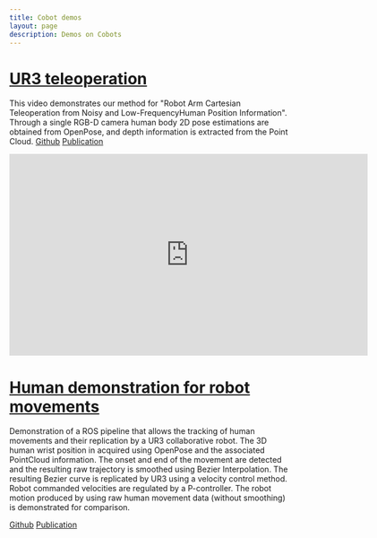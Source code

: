 ```yaml
---
title: Cobot demos
layout: page
description: Demos on Cobots 
---
```


# [UR3 teleoperation](https://vimeo.com/515896509)

This video demonstrates our method for "Robot Arm Cartesian Teleoperation from Noisy and Low-FrequencyHuman Position Information". Through a single RGB-D camera human body 2D pose estimations are obtained from OpenPose, and depth information is extracted from the Point Cloud. 
[Github](https://github.com/Roboskel-Manipulation/demo_teleoperation) 
[Publication](https://dl.acm.org/doi/abs/10.1145/3453892.3461627)

<iframe src="https://player.vimeo.com/video/515902128?h=3a70f0693a" width="640" height="360" frameborder="0" allow="autoplay; fullscreen; picture-in-picture" allowfullscreen></iframe>



# [Human demonstration for robot movements](https://vimeo.com/523402969)

Demonstration of a ROS pipeline that allows the tracking of human movements and their replication by a UR3 collaborative robot. The 3D human wrist position in acquired using OpenPose and the associated PointCloud information. The onset and end of the movement are detected and the resulting raw trajectory is smoothed using Bezier Interpolation. The resulting Bezier curve is replicated by UR3 using a velocity control method. Robot commanded velocities are regulated by a P-controller. The robot motion produced by using raw human movement data (without smoothing) is demonstrated for comparison.

[Github](https://github.com/Roboskel-Manipulation/demo_motion_demonstration) 
[Publication](https://ieeexplore.ieee.org/abstract/document/9837150)
